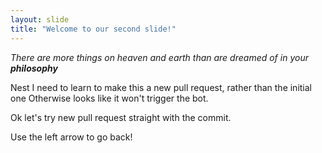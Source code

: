 ```yaml
---
layout: slide
title: "Welcome to our second slide!"
---
```

_There are more things on heaven and earth than are dreamed of in your **philosophy**_

Nest I need to learn to make this a new pull request, rather than the initial one
Otherwise looks like it won't trigger the bot. 

Ok let's try new pull request straight with the commit. 

Use the left arrow to go back!
